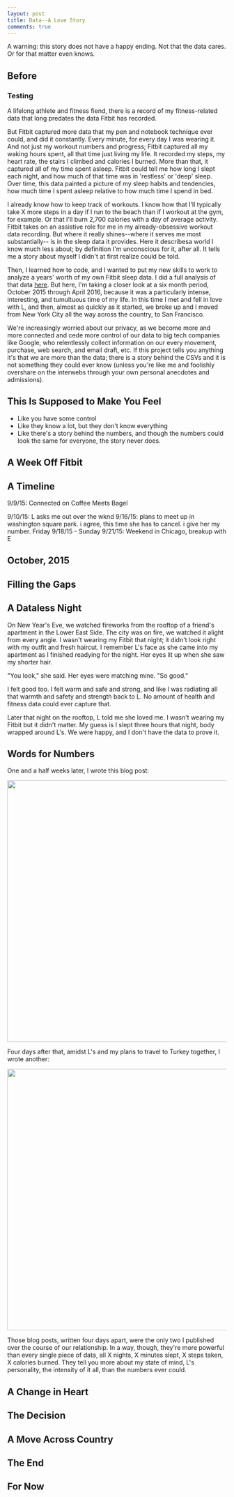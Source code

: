 ```yaml
---
layout: post
title: Data--A Love Story
comments: true
---
```


<aside>A warning: this story does not have a happy ending. Not that the data cares. Or for that matter even knows.</aside>

<h2>Before</h2>
<h3>Testing</h3>
<p>A lifelong athlete and fitness fiend, there is a record of my fitness-related data that long predates the data Fitbit has recorded.</p>

<p>But Fitbit captured more data that my pen and notebook technique ever could, and did it constantly. Every minute, for every day I was wearing it. And not just my workout numbers and progress; Fitbit captured all my waking hours spent, all that time just living my life. It recorded my steps, my heart rate, the stairs I climbed and calories I burned. More than that, it captured all of my time spent asleep. Fitbit could tell me how long I slept each night, and how much of that time was in 'restless' or 'deep' sleep. Over time, this data painted a picture of my sleep habits and tendencies, how much time I spent asleep relative to how much time I spend in bed.</p>

<p>I already know how to keep track of workouts. I know how that I'll typically take X more steps in a day if I run to the beach than if I workout at the gym, for example. Or that I'll burn 2,700 calories with a day of average activity. Fitbit takes on an assistive role for me in my already-obsessive workout data recording. But where it really shines--where it serves me most substantially-- is in the sleep data it provides. Here it describesa world I know much less about; by definition I'm unconscious for it, after all. It tells me a story about myself I didn't at first realize could be told.</p>

<p>Then, I learned how to code, and I wanted to put my new skills to work to analyze a years' worth of my own Fitbit sleep data. I did a full analysis of that data <a href="#">here</a>. But here, I'm taking a closer look at a six month period, October 2015 through April 2016, because it was a particularly intense, interesting, and tumultuous time of my life. In this time I met and fell in love with L, and then, almost as quickly as it started, we broke up and I moved from New York City all the way across the country, to San Francisco.</p>

<p>We're increasingly worried about our privacy, as we become more and more connected and cede more control of our data to big tech companies like Google, who relentlessly collect information on our every movement, purchase, web search, and email draft, etc. If this project tells you anything it's that we are more than the data; there is a story behind the CSVs and it is not something they could ever know (unless you're like me and foolishly overshare on the interwebs through your own personal anecdotes and admissions).</p>

<h2>This Is Supposed to Make You Feel</h2>
<ul>
  <li>Like you have some control</li>
  <li>Like they know a lot, but they don't know everything</li>
  <li>Like there's a story behind the numbers, and though the numbers could look the same for everyone, the story never does.</li>
 </ul>

<h2>A Week Off Fitbit</h2>

<h2>A Timeline</h2>
9/9/15: Connected on Coffee Meets Bagel

9/10/15: L asks me out over the wknd
9/16/15: plans to meet up in washington square park. i agree, this time she has to cancel. i give her my number.
Friday 9/18/15 - Sunday 9/21/15: Weekend in Chicago, breakup with E

<h2>October, 2015</h2>

<h2>Filling the Gaps</h2>

<h2>A Dataless Night</h2>
  
  On New Year's Eve, we watched fireworks from the rooftop of a friend's apartment in the Lower East Side. The city was on fire, we watched it alight from every angle. I wasn't wearing my Fitbit that night; it didn't look right with my outfit and fresh haircut. I remember L's face as she came into my apartment as I finished readying for the night. Her eyes lit up when she saw my shorter hair.

  "You look," she said. Her eyes were matching mine. "So good."

  I felt good too. I felt warm and safe and strong, and like I was radiating all that warmth and safety and strength back to L. No amount of health and fitness data could ever capture that.

  Later that night on the rooftop, L told me she loved me. I wasn't wearing my Fitbit but it didn't matter. My guess is I slept three hours that night, body wrapped around L's. We were happy, and I don't have the data to prove it.

<h2>Words for Numbers</h2>

<p> One and a half weeks later, I wrote this blog post: </p>

<img src="#" width="600"><br>

<p> Four days after that, amidst L's and my plans to travel to Turkey together, I wrote another: </p>

<img src="#" width="600"><br>

<p>Those blog posts, written four days apart, were the only two I published over the course of our relationship. In a way, though, they're more powerful than every single piece of data, all X nights, X minutes slept, X steps taken, X calories burned. They tell you more about my state of mind, L's personality, the intensity of it all, than the numbers ever could.</p>

<h2>A Change in Heart</h2>

<h2>The Decision</h2>

<h2>A Move Across Country</h2>

<h2>The End</h2>

<h2>For Now</h2>


